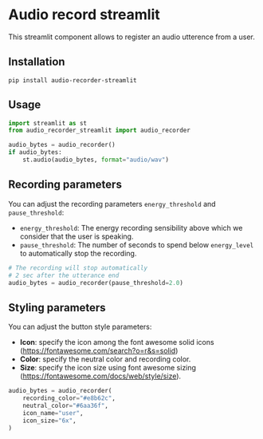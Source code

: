 # Audio record streamlit

This streamlit component allows to register an audio utterence from a user.

## Installation

`pip install audio-recorder-streamlit`

## Usage

```python
import streamlit as st
from audio_recorder_streamlit import audio_recorder

audio_bytes = audio_recorder()
if audio_bytes:
    st.audio(audio_bytes, format="audio/wav")
```

## Recording parameters

You can adjust the recording parameters `energy_threshold` and
`pause_threshold`:
- `energy_threshold`: The energy recording sensibility above which we consider
    that the user is speaking.
- `pause_threshold`: The number of seconds to spend below `energy_level` to
    automatically stop the recording.


```python
# The recording will stop automatically
# 2 sec after the utterance end
audio_bytes = audio_recorder(pause_threshold=2.0)
```

## Styling parameters

You can adjust the button style parameters:
- **Icon**: specify the icon among the font awesome solid icons
  (https://fontawesome.com/search?o=r&s=solid)
- **Color**: specify the neutral color and recording color.
- **Size**: specify the icon size using font awesome sizing
  (https://fontawesome.com/docs/web/style/size).

```python
audio_bytes = audio_recorder(
    recording_color="#e8b62c",
    neutral_color="#6aa36f",
    icon_name="user",
    icon_size="6x",
)
```

